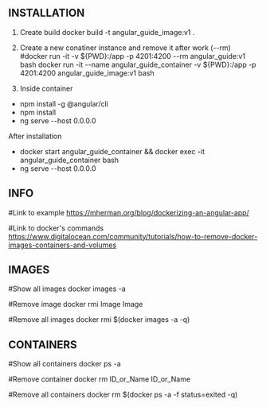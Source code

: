 ## INSTALLATION

1. Create build
docker build -t angular_guide_image:v1 .

2. Create a new conatiner instance and remove it after work (--rm)
#docker run -it -v ${PWD}:/app -p 4201:4200 --rm angular_guide:v1 bash
docker run -it --name angular_guide_container -v ${PWD}:/app -p 4201:4200 angular_guide_image:v1 bash

3. Inside container
 - npm install -g @angular/cli
 - npm install
 - ng serve --host 0.0.0.0

After installation
 - docker start angular_guide_container && docker exec -it angular_guide_container bash
 - ng serve --host 0.0.0.0

## INFO

#Link to example
https://mherman.org/blog/dockerizing-an-angular-app/

#Link to docker's commands
https://www.digitalocean.com/community/tutorials/how-to-remove-docker-images-containers-and-volumes

## IMAGES
#Show all images
docker images -a

#Remove image
docker rmi Image Image

#Remove all images
docker rmi $(docker images -a -q)

## CONTAINERS
#Show all containers
docker ps -a

#Remove container
docker rm ID_or_Name ID_or_Name

#Remove all containers
docker rm $(docker ps -a -f status=exited -q)